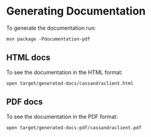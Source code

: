 # Generating Documentation

To generate the documentation run:

`mvn package -Pdocumentation-pdf`

## HTML docs
To see the documentation in the HTML format:

`open target/generated-docs/cassandraclient.html`

## PDF docs
To see the documentation in the PDF format:

`open target/generated-docs-pdf/cassandraclient.pdf`
 


